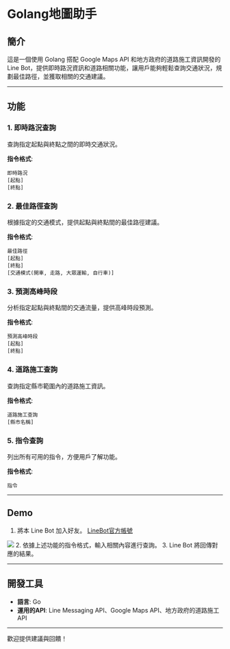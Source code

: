 # Golang地圖助手

## 簡介
這是一個使用 Golang 搭配 Google Maps API 和地方政府的道路施工資訊開發的 Line Bot，提供即時路況資訊和道路相關功能，讓用戶能夠輕鬆查詢交通狀況，規劃最佳路徑，並獲取相關的交通建議。

---

## 功能

### 1. 即時路況查詢
查詢指定起點與終點之間的即時交通狀況。

**指令格式**:
```
即時路況
[起點]
[終點]
```

### 2. 最佳路徑查詢
根據指定的交通模式，提供起點與終點間的最佳路徑建議。

**指令格式**:
```
最佳路徑
[起點]
[終點]
[交通模式(開車, 走路, 大眾運輸, 自行車)]
```

### 3. 預測高峰時段
分析指定起點與終點間的交通流量，提供高峰時段預測。

**指令格式**:
```
預測高峰時段
[起點]
[終點]
```

### 4. 道路施工查詢
查詢指定縣市範圍內的道路施工資訊。

**指令格式**:
```
道路施工查詢
[縣市名稱]
```

### 5. 指令查詢
列出所有可用的指令，方便用戶了解功能。

**指令格式**:
```
指令
```

---

## Demo
1. 將本 Line Bot 加入好友。
[LineBot官方帳號](https://lin.ee/rsas2S7)
<img src="https://qr-official.line.me/gs/M_514elsdt_GW.png?oat_content=qr">
2. 依據上述功能的指令格式，輸入相關內容進行查詢。
3. Line Bot 將回傳對應的結果。

---

## 開發工具
- **語言**: Go
- **運用的API**: Line Messaging API、Google Maps API、地方政府的道路施工API

---


歡迎提供建議與回饋！